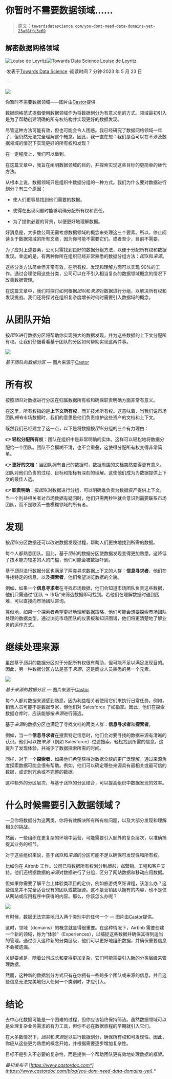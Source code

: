 # 你暂时不需要数据领域……

> 原文：[`towardsdatascience.com/you-dont-need-data-domains-yet-23af8ffc3e69`](https://towardsdatascience.com/you-dont-need-data-domains-yet-23af8ffc3e69)

## 解密数据网格领域

[](https://medium.com/@louise.de.leyritz?source=post_page-----23af8ffc3e69--------------------------------)![Louise de Leyritz](https://medium.com/@louise.de.leyritz?source=post_page-----23af8ffc3e69--------------------------------)[](https://towardsdatascience.com/?source=post_page-----23af8ffc3e69--------------------------------)![Towards Data Science](https://towardsdatascience.com/?source=post_page-----23af8ffc3e69--------------------------------) [Louise de Leyritz](https://medium.com/@louise.de.leyritz?source=post_page-----23af8ffc3e69--------------------------------)

·发表于[Towards Data Science](https://towardsdatascience.com/?source=post_page-----23af8ffc3e69--------------------------------) ·阅读时间 7 分钟·2023 年 5 月 23 日

--

![](img/64bb5602719305309c55e5ca400d12e4.png)

你暂时不需要数据领域——图片由[Castor](https://www.castordoc.com)提供

数据网格范式提倡使用数据领域作为将数据划分为有意义组的方式。领域最初引入是为了帮助创建明确的所有权结构并实现更好的数据发现。

尽管这种方法可能有效，但也可能会令人困惑。我已经研究了数据网格领域一年了，但仍然无法完全理解这个概念。因此，我一直在想：我们是否可以在不涉及数据领域的情况下实现更好的所有权和发现？

在一定程度上，我们可以做到。

在这篇文章中，我旨在阐明数据领域的目的，并探索实现这些目标的更简单的替代方法。

从根本上说，数据领域只是组织中数据分组的一种方式。我们为什么要对数据进行划分？有三个原因：

+   使人们更容易找到他们需要的数据。

+   使得在出现问题时能够明确分配所有权和责任。

+   为了提供必要的背景，以便更好地理解数据。

好消息是，大多数公司无需考虑数据领域的概念来处理这三个要素。所以，停止阅读关于数据领域的所有文章，因为你可能不需要它们。或者至少，目前不需要。

为了应对上述要素，公司只需找到良好的数据分组方法，以便于分配所有权和数据发现。幸运的是，有两种你所在组织已经非常熟悉的数据分组方法：*团队*和*来源*。

这些分类方法简单但非常有效，在所有权、发现和理解方面可以实现 90%的工作。通过合理使用这些分类，公司可以在不引入相当复杂的数据领域概念的情况下改善数据管理。

在这篇文章中，我们将探讨如何根据*团队*和*来源*对数据进行分组，以解决所有权和发现挑战。我们还将探讨在组织复杂度增长时何时需要引入数据域的概念。

# 从团队开始

按*团队*进行数据分区将帮助你实现强大的数据发现，并为这些数据的上下文分配所有权。让我们仔细看看基于团队的分区如何帮助实现这两件事。

![](img/e46740dc3852064d43fe9387c440aec8.png)

*基于团队的数据分区* — 图片来源于[Castor](https://www.castordoc.com/)

# 所有权

按照*团队*对数据进行分区在归属数据所有权和确保职责明确方面非常有意义。

在这里，所有权指的是**上下文所有权**，而非技术所有权。这意味着，当我们说市场团队*拥有*市场数据时，我们的意思是他们负责维护这些资产的文档和上下文。

既然我们已经建立了这一点，以下是将数据按*团队*分组的三个有力理由：

**👉 轻松分配所有权**：团队在组织中是非常明确的实体。这样可以轻松地将数据分配给一个团队。团队不会模糊不清，也不会重叠，这使得分配所有权变得非常简单。

**👉 更好的文档**：当团队拥有自己的数据时，数据周围的文档突然变得更有意义。团队对他们负责的过程、目标和指标有深刻的理解。这使他们成为为数据提供上下文的最佳人选。

**👉 职责明确**：按*团队*对数据进行分组，可以明确谁负责为数据资产提供上下文。当一个利益相关者对市场数据有疑问时，他们只需两秒钟就会意识到需要联系市场团队，而不是联系一些模糊领域的所有者。

# 发现

按*团队*分区数据还可以改进数据发现过程，帮助人们更快地找到所需的数据。

每个人都熟悉团队。因此，基于*团队*的数据分区使数据发现变得更加熟悉。这降低了技术能力较差的人的门槛，他们可能会被数据吓到。

基于*团队*进行数据分区也满足了两类寻求数据上下文的人群：**信息寻求者**，他们在寻找特定的信息，以及**探索者**，他们希望浏览数据的全貌。

例如，如果一个**信息寻求者**在寻找市场数据，他们会知道市场团队负责这些数据，他们只需通过“团队 → 市场”来筛选数据即可找到。若他们在理解数据时遇到困难，可以直接向市场团队咨询。

类似地，如果一个探索者希望更好地理解数据策略，他们可能会想要探索市场团队处理的数据类型。通过浏览市场团队的仪表板和知识图谱，他们将更清楚地了解业务的运作方式。

# 继续处理来源

虽然基于*团队*的数据分区对于分配所有权很有帮助，但可能不足以满足发现目的。因此，另一种数据分区方法是基于*来源*，这是商业人员熟悉的另一个元素。

![](img/4ff96d7746164fdfd8ca89f33271bd18.png)

*基于来源的数据分区* — 图片来源于[Castor](https://www.castordoc.com/)

每个人都对数据来源感到熟悉，因为利益相关者使用它们来执行日常任务。例如，销售人员可能不是数据专家，但他们对 Salesforce 了如指掌。因此，他们在探索数据仓库时，应该能够按*来源*进行筛选。

基于*来源*的数据分区也满足了寻找文档的两类人群：**信息寻求者**和**探索者**。

例如，当一个**信息寻求者**在搜索特定信息时，他们会对要寻找的数据来源有清晰的认识。他们可以按*来源*（例如 Salesforce）过滤搜索，轻松找到所需的信息。这提升了发现体验，并减少了数据探索所需的时间。

同样，对于一个**探索者**，如果他们希望获得对数据全貌的更广泛理解，通过来源角度探索数据可能会很有帮助。例如，他们可以确定哪些来源具有最相关或最可信的数据，或识别冗余或不完整的数据。

这种额外的分区层次，与基于*团队*的分区结合，可以提高组织中数据发现的效率。

# 什么时候需要引入数据领域？

一旦你将数据分为这两类，你将有效解决所有所有权问题，以及大部分发现和理解相关的挑战。

然而，一些组织在更复杂的环境中运营，可能需要引入额外的复杂层次，以准确捕捉其业务的细节。

对于这些组织来说，基于*团队*和*来源*的分区可能不足以确保可发现性和所有权。

比如你在 Airbnb 工作。公司已将数据所有权划分到*团队，如*营销、工程和客户支持。他们还根据数据的*来源*对数据进行了分组，区分了网站数据和移动应用数据。

但如果你需要了解平台上体验类项目的定价，例如旅游或烹饪课程，该怎么办？这些信息并不完全适合现有的团队或数据源。这不是营销团队拥有的内容，也不是仅从网站或应用程序中获得的内容。那么，你该怎么办呢？

![](img/c10d7e4f113eea18017272c62551ea11.png)

有时候，数据无法完美地归入两个类别中的任何一个 — 图片由[Castor](https://www.castordoc.com/)提供。

这时，领域（domains）的概念就显得很重要。在这种情况下，Airbnb 需要创建一个新的领域，称为“体验”（Experiences），以捕捉这些数据并确保其得到适当的管理。通过引入这种新的分类层级，他们可以更好地组织数据，并确保重要信息不会被遗漏。

关键要点是，随着公司成长和变得更加复杂，它们可能需要引入新的分类层级来管理数据。

然而，这种新的数据划分方式只有在你拥有一些跨多个团队或来源的信息，并且这些信息无法完美地归入任何一个类别时，才应引入。

# 结论

去中心化数据可能是一个困难的过程，但你应该始终保持简洁。虽然数据领域可以是处理复杂业务需求的有力工具，但你不必在数据旅程的早期就引入它们。

在大多数情况下，*团队*和*来源*足以进行数据划分，确保所有权和可发现性。因此，你应从这些更为熟悉的概念开始，并根据需要逐步增加复杂性。

目标不是引入不必要的复杂性，而是提供一个帮助团队更有效地处理数据的框架。

*最初发布于* [*https://www.castordoc.com*](https://www.castordoc.com/blog/you-dont-need-data-domains-yet)*.*

